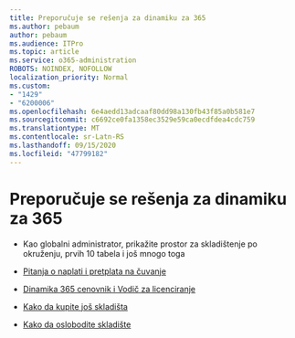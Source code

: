```yaml
---
title: Preporučuje se rešenja za dinamiku za 365
ms.author: pebaum
author: pebaum
ms.audience: ITPro
ms.topic: article
ms.service: o365-administration
ROBOTS: NOINDEX, NOFOLLOW
localization_priority: Normal
ms.custom:
- "1429"
- "6200006"
ms.openlocfilehash: 6e4aedd13adcaaf80dd98a130fb43f85a0b581e7
ms.sourcegitcommit: c6692ce0fa1358ec3529e59ca0ecdfdea4cdc759
ms.translationtype: MT
ms.contentlocale: sr-Latn-RS
ms.lasthandoff: 09/15/2020
ms.locfileid: "47799182"
---
```

# <a name="recommend-solutions-for-dynamics-365-storage-issues"></a>Preporučuje se rešenja za dinamiku za 365

* Kao globalni administrator, prikažite prostor za skladištenje po okruženju, prvih 10 tabela i još mnogo toga

* [Pitanja o naplati i pretplata na čuvanje](https://docs.microsoft.com/dynamics365/customer-engagement/admin/contact-information-microsoft-dynamics-365-online-billing-support)

* [Dinamika 365 cenovnik i Vodič za licenciranje](https://dynamics.microsoft.com/pricing/)

* [Kako da kupite još skladišta](https://docs.microsoft.com/dynamics365/customer-engagement/admin/manage-storage#add-storage-to-dynamics-365-online)

* [Kako da oslobodite skladište](https://docs.microsoft.com/dynamics365/customer-engagement/admin/free-storage-space)
